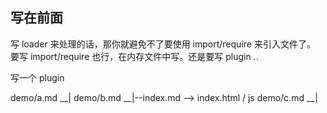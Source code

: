 ## 写在前面

写 loader 来处理的话，那你就避免不了要使用 import/require 来引入文件了。
要写 import/require 也行，在内存文件中写。还是要写 plugin ..

写一个 plugin 

demo/a.md __|
demo/b.md __|--index.md --> index.html / js
demo/c.md __|
